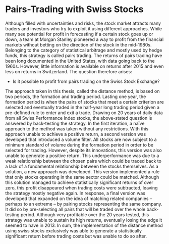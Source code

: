 # Pairs-Trading with Swiss Stocks

Although filled with uncertainties and risks, the stock market attracts many traders and investors who try to exploit it using different approaches. While many see potential for profit in forecasting if a certain stock goes up or down, a team at Morgan Stanley pioneered a way to profit from the financial markets without betting on the direction of the stock in the mid-1980s. Belonging to the category of statistical arbitrage and mostly used by hedge funds, this strategy is called pairs trading. The returns of pairs trading have been long documented in the United States, with data going back to the 1960s. However, little information is available on returns after 2015 and even less on returns in Switzerland. The question therefore arises:

- Is it possible to profit from pairs trading on the Swiss Stock Exchange?

The approach taken in this thesis, called the distance method, is based on two periods, the formation and trading period. Lasting one year, the formation period is when the pairs of stocks that meet a certain criterion are selected and eventually traded in the half-year long trading period given a pre-defined rule to enter and exit a trade. Drawing on 20 years of daily data from all Swiss Performance Index stocks, the above-stated question is answered by back-testing the strategy. In the first iteration, a naïve approach to the method was taken without any restrictions. With this approach unable to achieve a positive return, a second version was developed that introduced a volume filter. All stocks are now subject to a minimum standard of volume during the formation period in order to be selected for trading. However, despite its innovations, this version was also unable to generate a positive return. This underperformance was due to a weak relationship between the chosen pairs which could be traced back to a lack of a fundamental relationship between the stocks themselves. As a solution, a new approach was developed. This version implemented a rule that only stocks operating in the same sector could be matched. Although this solution managed to achieve statistically significant returns of over zero, this profit disappeared when trading costs were subtracted, leaving the strategy mostly negative again. In response, a final version was developed that expanded on the idea of matching related companies – perhaps to an extreme – by pairing stocks representing the same company. It did so by pre-selecting all pairs that will be traded over the whole back-testing period. Although very profitable over the 20 years tested, this strategy was unable to sustain its high returns, eventually losing the edge it seemed to have in 2013.
In sum, the implementation of the distance method using swiss stocks exclusively was able to generate a statistically significant return before trading costs but was unable to do so after.
